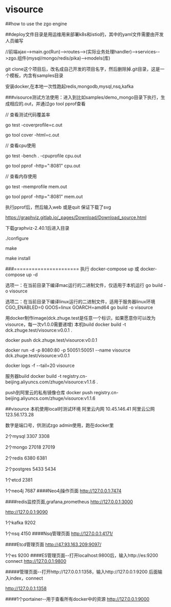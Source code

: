 # visource


##how to use the zgo engine

##deploy文件目录是用运维用来部署k8s和istio的，其中的yaml文件需要由开发人员编写


//前端ajax-->main.go(Run)-->routes-->(实际业务处理handler)-->services-->zgo.组件(mysql/mongo/redis/pika)-->models(库)


git clone这个项目后，改名成自己开发的项目名字，然后删除掉.git目录，这是一个模板，内含有samples目录

安装docker,在本地一次性跑起redis,mongodb,mysql,nsq,kafka

###visource测试方法使用：进入到比如samples/demo_mongo目录下执行，生成相应的.out，并通过go tool pprof查看

// 查看测试代码覆盖率

go test -coverprofile=c.out

go tool cover -html=c.out

// 查看cpu使用

go test -bench . -cpuprofile cpu.out

go tool pprof -http=":8081" cpu.out

// 查看内存使用

go test -memprofile mem.out

go tool pprof -http=":8081" mem.out

执行pprof后，然后输入web  或是quit 保证下载了svg

https://graphviz.gitlab.io/_pages/Download/Download_source.html

下载graphviz-2.40.1后进入目录

./configure

make

make install

###======================
执行
docker-compose up
或
docker-compose up -d

选项一：在当前目录下编译mac运行的二进制文件，仅适用于本机运行
go build -o visource

选项二：在当前目录下编译linux运行的二进制文件，适用于服务器linux环境
CGO_ENABLED=0 GOOS=linux GOARCH=amd64 go build -o visource

用docker制作image(dck.zhuge.test是任意一个标识，如果愿意你可以改为visource，每一次v1.0.0需要递增)
本机build
docker build -t dck.zhuge.test/visource:v0.0.1 .

docker push dck.zhuge.test/visource:v0.0.1

docker run -d -p 8080:80 -p 50051:50051 --name visource dck.zhuge.test/visource:v0.0.1

docker logs -f --tail=20 visource


服务器build
docker build -t registry.cn-beijing.aliyuncs.com/zhuge/visource:v1.1.6 .

push到阿里云的私有镜像仓库
docker push registry.cn-beijing.aliyuncs.com/zhuge/visource:v1.1.6


##visource 本机使用local时测试环境
阿里云内网
10.45.146.41
阿里云公网
123.56.173.28

数字是端口号，供测试zgo admin使用，跑在docker里

2个mysql
3307
3308

2个mongo
27018
27019

2个redis
6380
6381

2个postgres
5433
5434

1个etcd
2381

1个neo4j
7687
####Neo4j操作页面
http://127.0.0.1:7474

####redis监控页面,grafana,prometheus
http://127.0.0.1:3000

http://127.0.0.1:9090

1个kafka
9202

1个nsq
4150
####Nsq管理页面
http://127.0.0.1:4171/

####Etcd管理页面
http://47.93.163.209:9097/

1个es
9200
####ES管理页面--打开localhost:9800后，输入http://es:9200 connect
http://127.0.0.1:9800

#####管理页面--打开http://127.0.0.1:1358，输入http://127.0.0.1:9200
后面输入index，connect

http://127.0.0.1:1358

####1个portainer--用于查看所有docker中的资源
http://127.0.0.1:9000
